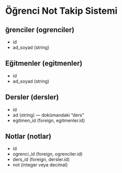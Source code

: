 # Öğrenci Not Takip Sistemi

## ğrenciler (ogrenciler)

- id
- ad_soyad (string)

## Eğitmenler (egitmenler)

- id
- ad_soyad (string)

## Dersler (dersler)

- id
- ad (string) — dokümandaki “ders”
- egitmen_id (foreign, egitmenler.id)

## Notlar (notlar)

- id
- ogrenci_id (foreign, ogrenciler.id)
- ders_id (foreign, dersler.id)
- not (integer veya decimal)


